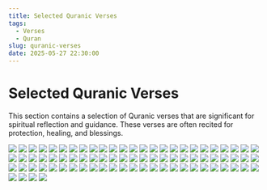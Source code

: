 ```yaml
---
title: Selected Quranic Verses
tags:
  - Verses
  - Quran
slug: quranic-verses
date: 2025-05-27 22:30:00
---
```


# Selected Quranic Verses
This section contains a selection of Quranic verses that are significant for spiritual reflection and guidance. These verses are often recited for protection, healing, and blessings.


![](static/images/ayats/Screenshot_2025-01-13-18-37-30-510_com.atq.quranemajeedapp.org.atq.jpg)
![](static/images/ayats/Screenshot_2025-01-15-18-13-17-647_com.atq.quranemajeedapp.org.atq.jpg)
![](static/images/ayats/Screenshot_2025-01-15-18-13-22-392_com.atq.quranemajeedapp.org.atq.jpg)
![](static/images/ayats/Screenshot_2024-11-26-12-41-49-419_com.atq.quranemajeedapp.org.atq.jpg)
![](static/images/ayats/Screenshot_2024-12-23-17-14-11-729_com.miui.home.jpg)
![](static/images/ayats/Screenshot_2024-10-01-17-22-14-962_com.miui.home.jpg)
![](static/images/ayats/Screenshot_2025-02-20-22-38-46-810_com.atq.quranemajeedapp.org.atq.jpg)
![](static/images/ayats/Screenshot_2024-11-19-11-47-44-256_com.atq.quranemajeedapp.org.atq.jpg)
![](static/images/ayats/Screenshot_2025-04-20-16-02-56-327_com.atq.quranemajeedapp.org.atq.jpg)
![](static/images/ayats/Screenshot_2024-12-07-16-44-27-226_com.prayerly.app.jpg)
![](static/images/ayats/Screenshot_2025-01-17-22-51-38-183_com.atq.quranemajeedapp.org.atq.jpg)
![](static/images/ayats/Screenshot_2025-01-17-00-04-03-864_com.miui.gallery.jpg)
![](static/images/ayats/Screenshot_2024-12-22-21-02-57-680_com.atq.quranemajeedapp.org.atq.jpg)
![](static/images/ayats/Screenshot_2024-11-23-12-36-16-841_com.atq.quranemajeedapp.org.atq.jpg)
![](static/images/ayats/Screenshot_2025-01-16-23-59-27-622_com.atq.quranemajeedapp.org.atq.jpg)
![](static/images/ayats/Screenshot_2024-12-18-01-52-48-970_com.atq.quranemajeedapp.org.atq.jpg)
![](static/images/ayats/Screenshot_2025-04-20-21-26-35-156_com.whatsapp.jpg)
![](static/images/ayats/Screenshot_2025-02-20-22-50-50-753_com.atq.quranemajeedapp.org.atq.jpg)
![](static/images/ayats/Screenshot_2024-12-18-01-39-56-478_com.atq.quranemajeedapp.org.atq.jpg)
![](static/images/ayats/Screenshot_2025-01-09-23-21-51-163_com.atq.quranemajeedapp.org.atq.jpg)
![](static/images/ayats/Screenshot_2024-11-29-18-42-50-568_com.atq.quranemajeedapp.org.atq.jpg)
![](static/images/ayats/Screenshot_2024-12-23-08-25-31-902_com.whatsapp.jpg)
![](static/images/ayats/Screenshot_2024-12-18-01-54-06-619_com.atq.quranemajeedapp.org.atq.jpg)
![](static/images/ayats/Screenshot_2025-01-17-22-51-21-202_com.atq.quranemajeedapp.org.atq.jpg)
![](static/images/ayats/Screenshot_2025-01-15-18-13-10-590_com.atq.quranemajeedapp.org.atq.jpg)
![](static/images/ayats/Screenshot_2025-01-15-17-50-30-129_com.google.android.youtube.jpg)
![](static/images/ayats/Screenshot_2024-12-07-16-39-49-745_com.atq.quranemajeedapp.org.atq.jpg)
![](static/images/ayats/Screenshot_2025-01-09-23-22-29-591_com.atq.quranemajeedapp.org.atq.jpg)
![](static/images/ayats/Screenshot_2025-04-20-15-13-16-204_com.atq.quranemajeedapp.org.atq.jpg)
![](static/images/ayats/Screenshot_2024-12-27-16-53-46-195_com.atq.quranemajeedapp.org.atq.jpg)
![](static/images/ayats/Screenshot_2025-01-15-18-13-38-961_com.atq.quranemajeedapp.org.atq.jpg)
![](static/images/ayats/Screenshot_2024-06-15-21-24-37-752_com.atq.quranemajeedapp.org.atq.jpg)
![](static/images/ayats/Screenshot_2025-05-01-00-44-43-516_com.atq.quranemajeedapp.org.atq.jpg)
![](static/images/ayats/Screenshot_2025-01-17-00-15-23-902_com.miui.gallery.jpg)
![](static/images/ayats/Screenshot_2025-02-20-22-39-14-309_com.atq.quranemajeedapp.org.atq.jpg)
![](static/images/ayats/Screenshot_2025-01-22-01-09-02-934_com.atq.quranemajeedapp.org.atq.jpg)
![](static/images/ayats/Screenshot_2025-01-14-01-06-56-437_com.atq.quranemajeedapp.org.atq.jpg)
![](static/images/ayats/Screenshot_2024-10-20-21-54-40-921_com.atq.quranemajeedapp.org.atq.jpg)
![](static/images/ayats/Screenshot_2024-12-07-16-46-05-398_com.atq.quranemajeedapp.org.atq.jpg)
![](static/images/ayats/Screenshot_2024-10-14-18-32-54-509_com.atq.quranemajeedapp.org.atq.jpg)
![](static/images/ayats/Screenshot_2024-11-17-21-53-25-285_com.atq.quranemajeedapp.org.atq.jpg)
![](static/images/ayats/Screenshot_2025-04-23-00-38-01-565_com.atq.quranemajeedapp.org.atq.jpg)
![](static/images/ayats/Screenshot_2024-12-16-12-57-39-631_com.atq.quranemajeedapp.org.atq.jpg)
![](static/images/ayats/Screenshot_2024-09-30-18-15-18-587_com.whatsapp.jpg)
![](static/images/ayats/Screenshot_2024-12-18-01-42-10-613_com.atq.quranemajeedapp.org.atq.jpg)
![](static/images/ayats/Screenshot_2024-12-18-01-52-58-410_com.atq.quranemajeedapp.org.atq.jpg)
![](static/images/ayats/Screenshot_2024-12-10-14-34-50-295_com.atq.quranemajeedapp.org.atq.jpg)
![](static/images/ayats/Screenshot_2024-10-15-00-07-16-084_com.atq.quranemajeedapp.org.atq.jpg)
![](static/images/ayats/Screenshot_2025-01-31-18-14-43-919_com.atq.quranemajeedapp.org.atq.jpg)
![](static/images/ayats/Screenshot_2024-12-18-01-39-39-127_com.atq.quranemajeedapp.org.atq.jpg)
![](static/images/ayats/Screenshot_2024-11-16-13-46-50-680_com.atq.quranemajeedapp.org.atq.jpg)
![](static/images/ayats/Screenshot_2025-02-20-22-57-39-570_com.atq.quranemajeedapp.org.atq.jpg)
![](static/images/ayats/Screenshot_2025-01-31-18-14-57-631_com.atq.quranemajeedapp.org.atq.jpg)
![](static/images/ayats/Screenshot_2025-02-20-22-35-08-384_com.atq.quranemajeedapp.org.atq.jpg)
![](static/images/ayats/Screenshot_2024-11-17-21-47-49-885_com.atq.quranemajeedapp.org.atq.jpg)
![](static/images/ayats/Screenshot_2024-08-20-23-22-08-677_com.quranly.app.jpg)
![](static/images/ayats/Screenshot_2025-01-31-18-14-34-013_com.atq.quranemajeedapp.org.atq.jpg)
![](static/images/ayats/Screenshot_2024-12-06-19-43-01-679_com.miui.home.jpg)
![](static/images/ayats/Screenshot_2025-01-09-23-21-49-414_com.atq.quranemajeedapp.org.atq.jpg)
![](static/images/ayats/Screenshot_2025-01-15-18-12-53-891_com.atq.quranemajeedapp.org.atq.jpg)
![](static/images/ayats/Screenshot_2024-11-18-18-52-49-756_com.atq.quranemajeedapp.org.atq.jpg)
![](static/images/ayats/Screenshot_2024-10-23-16-56-28-433_com.atq.quranemajeedapp.org.atq.jpg)
![](static/images/ayats/Screenshot_2024-12-07-16-40-40-918_com.atq.quranemajeedapp.org.atq.jpg)
![](static/images/ayats/Screenshot_2025-01-14-01-06-54-440_com.atq.quranemajeedapp.org.atq.jpg)
![](static/images/ayats/Screenshot_2024-12-16-18-40-12-724_com.atq.quranemajeedapp.org.atq.jpg)
![](static/images/ayats/Screenshot_2025-01-06-14-27-11-367_com.miui.gallery.jpg)
![](static/images/ayats/Screenshot_2024-11-03-14-37-19-139_com.atq.quranemajeedapp.org.atq.jpg)
![](static/images/ayats/Screenshot_2024-12-18-01-39-25-950_com.atq.quranemajeedapp.org.atq.jpg)
![](static/images/ayats/Screenshot_2025-01-14-01-06-25-120_com.atq.quranemajeedapp.org.atq.jpg)
![](static/images/ayats/Screenshot_2025-01-17-22-52-15-453_com.atq.quranemajeedapp.org.atq.jpg)
![](static/images/ayats/Screenshot_2025-01-16-19-19-19-435_com.miui.gallery.jpg)
![](static/images/ayats/Screenshot_2025-01-15-18-13-45-899_com.atq.quranemajeedapp.org.atq.jpg)
![](static/images/ayats/Screenshot_2024-12-18-01-53-36-427_com.atq.quranemajeedapp.org.atq.jpg)
![](static/images/ayats/Screenshot_2024-12-18-01-40-15-251_com.atq.quranemajeedapp.org.atq.jpg)
![](static/images/ayats/Screenshot_2025-01-15-18-13-03-693_com.atq.quranemajeedapp.org.atq.jpg)
![](static/images/ayats/Screenshot_2024-10-31-19-58-27-034_com.atq.quranemajeedapp.org.atq.jpg)
![](static/images/ayats/Screenshot_2025-01-09-22-17-00-953_com.miui.home.jpg)
![](static/images/ayats/Screenshot_2024-12-07-16-36-18-722_com.atq.quranemajeedapp.org.atq.jpg)
![](static/images/ayats/Screenshot_2024-12-18-01-46-28-074_com.atq.quranemajeedapp.org.atq.jpg)
